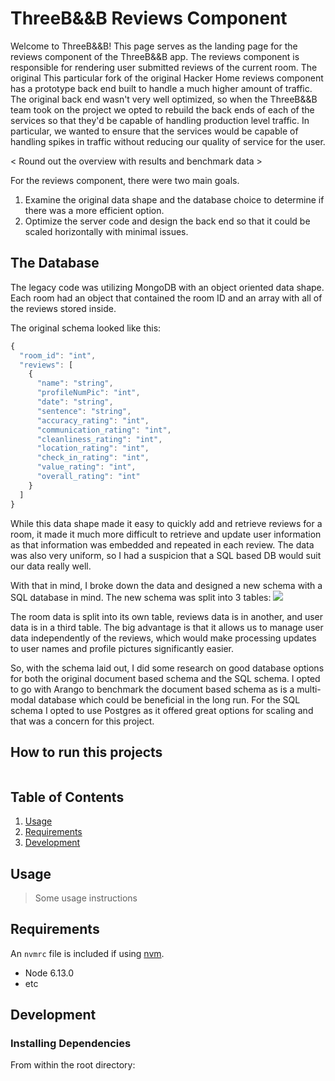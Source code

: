 # ThreeB&&B Reviews Component

Welcome to ThreeB&&B!  This page serves as the landing page for the reviews component of the ThreeB&&B app.  The reviews component is responsible for rendering user submitted reviews of the current room.  The original This particular fork of the original Hacker Home reviews component has a prototype back end built to handle a much higher amount of traffic.  The original back end wasn't very well optimized, so when the ThreeB&&B team took on the project we opted to rebuild the back ends of each of the services so that they'd be capable of handling production level traffic.  In particular, we wanted to ensure that the services would be capable of handling spikes in traffic without reducing our quality of service for the user.

< Round out the overview with results and benchmark data >



For the reviews component, there were two main goals.
1. Examine the original data shape and the database choice to determine if there was a more efficient option.
2. Optimize the server code and design the back end so that it could be scaled horizontally with minimal issues.

## The Database
The legacy code was utilizing MongoDB with an object oriented data shape.  Each room had an object that contained the room ID and an array with all of the reviews stored inside.

The original schema looked like this:
```Javascript
{
  "room_id": "int",
  "reviews": [
    {
      "name": "string",
      "profileNumPic": "int",
      "date": "string",
      "sentence": "string",
      "accuracy_rating": "int",
      "communication_rating": "int",
      "cleanliness_rating": "int",
      "location_rating": "int",
      "check_in_rating": "int",
      "value_rating": "int",
      "overall_rating": "int"
    }
  ]
}
```

While this data shape made it easy to quickly add and retrieve reviews for a room, it made it much more difficult to retrieve and update user information as that information was embedded and repeated in each review.  The data was also very uniform, so I had a suspicion that a SQL based DB would suit our data really well.

With that in mind, I broke down the data and designed a new schema with a SQL database in mind.  The new schema was split into 3 tables:
![](https://imgur.com/a/jHxPSG7)

The room data is split into its own table, reviews data is in another, and user data is in a third table.  The big advantage is that it allows us to manage user data independently of the reviews, which would make processing updates to user names and profile pictures significantly easier.

So, with the schema laid out, I did some research on good database options for both the original document based schema and the SQL schema.  I opted to go with Arango to benchmark the document based schema as is a multi-modal database which could be beneficial in the long run.  For the SQL schema I opted to use Postgres as it offered great options for scaling and that was a concern for this project.



## How to run this projects

```sh

```


## Table of Contents

1. [Usage](#Usage)
1. [Requirements](#requirements)
1. [Development](#development)

## Usage

> Some usage instructions

## Requirements

An `nvmrc` file is included if using [nvm](https://github.com/creationix/nvm).

- Node 6.13.0
- etc

## Development

### Installing Dependencies

From within the root directory:

```sh

```

